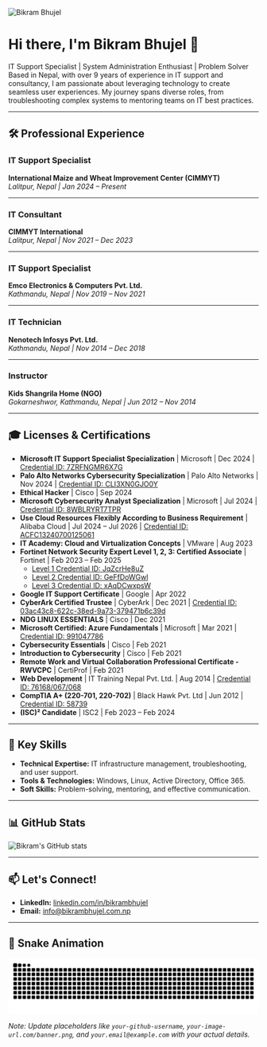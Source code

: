 ![Bikram Bhujel](https://blogger.googleusercontent.com/img/b/R29vZ2xl/AVvXsEhkgulH7Dl_RSmQ7xs64whN3gg2TK5hIJde-sQuqECEwupvnXyTKpBIVIUkpuSqwDzv-DML3-fqvNCtt9UAFV_4y8k8ghaTXvOvak3iDmn7ZEBOU0KdXMkcMqapvzbagJ2cOdoG27zBQgdh/s1600/logo+small+for+blogger.png)

# Hi there, I'm Bikram Bhujel 👋

IT Support Specialist | System Administration Enthusiast | Problem Solver  
Based in Nepal, with over 9 years of experience in IT support and consultancy, I am passionate about leveraging technology to create seamless user experiences. My journey spans diverse roles, from troubleshooting complex systems to mentoring teams on IT best practices.

---

## 🛠️ Professional Experience

### **IT Support Specialist**  
**International Maize and Wheat Improvement Center (CIMMYT)**  
_Lalitpur, Nepal | Jan 2024 – Present_  


---

### **IT Consultant**  
**CIMMYT International**  
_Lalitpur, Nepal | Nov 2021 – Dec 2023_  


---

### **IT Support Specialist**  
**Emco Electronics & Computers Pvt. Ltd.**  
_Kathmandu, Nepal | Nov 2019 – Nov 2021_  
 

---

### **IT Technician**  
**Nenotech Infosys Pvt. Ltd.**  
_Kathmandu, Nepal | Nov 2014 – Dec 2018_  


---

### **Instructor**  
**Kids Shangrila Home (NGO)**  
_Gokarneshwor, Kathmandu, Nepal | Jun 2012 – Nov 2014_  


---

## 🎓 Licenses & Certifications

- **Microsoft IT Support Specialist Specialization** | Microsoft | Dec 2024 | [Credential ID: 7ZRFNGMR6X7G](https://www.coursera.org/account/accomplishments/specialization/7ZRFNGMR6X7G)
- **Palo Alto Networks Cybersecurity Specialization** | Palo Alto Networks | Nov 2024 | [Credential ID: CLI3XN0GJO0Y](https://www.coursera.org/account/accomplishments/specialization/CLI3XN0GJO0Y)
- **Ethical Hacker** | Cisco | Sep 2024
- **Microsoft Cybersecurity Analyst Specialization** | Microsoft | Jul 2024 | [Credential ID: 8WBLRYRT7TPR](https://www.coursera.org/account/accomplishments/specialization/8WBLRYRT7TPR)
- **Use Cloud Resources Flexibly According to Business Requirement** | Alibaba Cloud | Jul 2024 – Jul 2026 | [Credential ID: ACFC13240700125061](#)
- **IT Academy: Cloud and Virtualization Concepts** | VMware | Aug 2023
- **Fortinet Network Security Expert Level 1, 2, 3: Certified Associate** | Fortinet | Feb 2023 – Feb 2025  
  - [Level 1 Credential ID: JqZcrHe8uZ](https://training.fortinet.com/mod/customcert/verify_certificate.php?code=JqZcrHe8uZ)  
  - [Level 2 Credential ID: GeFfDoWGwl](https://training.fortinet.com/mod/customcert/verify_certificate.php?code=GeFfDoWGwl)  
  - [Level 3 Credential ID: xAqDCwxpsW](https://training.fortinet.com/mod/customcert/verify_certificate.php?code=xAqDCwxpsW)
- **Google IT Support Certificate** | Google | Apr 2022
- **CyberArk Certified Trustee** | CyberArk | Dec 2021 | [Credential ID: 03ac43c8-622c-38ed-9a73-379471b6c39d](https://training.cyberark.com/award/certification/03ac43c8-622c-38ed-9a73-379471b6c39d/view-ext)
- **NDG LINUX ESSENTIALS** | Cisco | Dec 2021
- **Microsoft Certified: Azure Fundamentals** | Microsoft | Mar 2021 | [Credential ID: 991047786](https://www.credly.com/badges/d1d48e59-df11-444c-83bb-2358d468e05c?source=linked_in_profile)
- **Cybersecurity Essentials** | Cisco | Feb 2021
- **Introduction to Cybersecurity** | Cisco | Feb 2021
- **Remote Work and Virtual Collaboration Professional Certificate - RWVCPC** | CertiProf | Feb 2021
- **Web Development** | IT Training Nepal Pvt. Ltd. | Aug 2014 | [Credential ID: 76168/067/068](#)
- **CompTIA A+ (220-701, 220-702)** | Black Hawk Pvt. Ltd | Jun 2012 | [Credential ID: 58739](#)
- **(ISC)² Candidate** | ISC2 | Feb 2023 – Feb 2024  

---

## 💼 Key Skills

- **Technical Expertise:** IT infrastructure management, troubleshooting, and user support.  
- **Tools & Technologies:** Windows, Linux, Active Directory, Office 365.  
- **Soft Skills:** Problem-solving, mentoring, and effective communication.  

---

## 📊 GitHub Stats

![Bikram's GitHub stats](https://github-readme-stats.vercel.app/api?username=bikrambhujel&show_icons=true&theme=default)

---

## 📫 Let's Connect!

- **LinkedIn:** [linkedin.com/in/bikrambhujel](https://www.linkedin.com/in/bikrambhujel)  
- **Email:** info@bikrambhujel.com.np  

---

## 🐍 Snake Animation

![Snake animation](https://github.com/bikrambhujel/bikrambhujel/blob/output/snake.svg)


*Note: Update placeholders like `your-github-username`, `your-image-url.com/banner.png`, and `your.email@example.com` with your actual details.*
